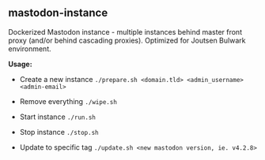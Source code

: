 
## mastodon-instance
Dockerized Mastodon instance - multiple instances behind master front proxy
(and/or behind cascading proxies). Optimized for Joutsen Bulwark environment.

**Usage:**

- Create a new instance
`./prepare.sh <domain.tld> <admin_username> <admin-email>`

- Remove everything
`./wipe.sh`

- Start instance
`./run.sh`

- Stop instance
`./stop.sh`

- Update to specific tag
`./update.sh <new mastodon version, ie. v4.2.8>`


